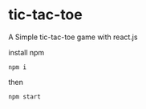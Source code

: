 # tic-tac-toe

A Simple tic-tac-toe game with react.js

install npm
```
npm i
```

then
```
npm start
```
